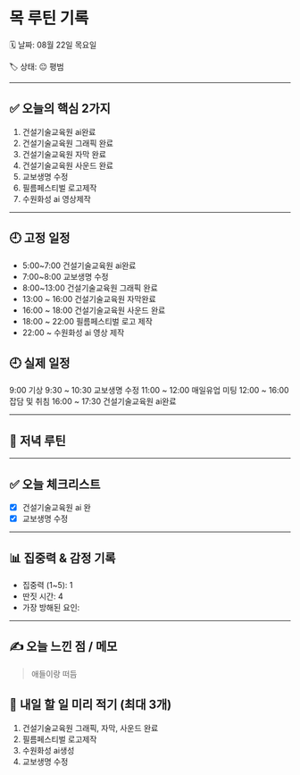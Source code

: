 # 목 루틴 기록

🗓 날짜: 08월 22일 목요일

🏷 상태: 😐 평범 

---

## ✅ 오늘의 핵심 2가지
1. 건설기술교육원 ai완료
2. 건설기술교육원 그래픽 완료
3. 건설기술교육원 자막 완료
4. 건설기술교육원 사운드 완료
5. 교보생명 수정
6. 필름페스티벌 로고제작
7. 수원화성 ai 영상제작


---

## 🕘 고정 일정
- 5:00~7:00 건설기술교육원 ai완료
- 7:00~8:00 교보생명 수정
- 8:00~13:00 건설기술교육원 그래픽 완료
- 13:00 ~ 16:00 건설기술교육원 자막완료
- 16:00 ~ 18:00 건설기술교육원 사운드 완료
- 18:00 ~ 22:00 필름페스티벌 로고 제작
- 22:00 ~       수원화성 ai 영상 제작


## 🕘 실제 일정

9:00 기상
9:30 ~ 10:30 교보생명 수정
11:00 ~ 12:00 매일유업 미팅
12:00 ~ 16:00 잡담 및 취침
16:00 ~ 17:30 건설기술교육원 ai완료
 
---

## 🌙 저녁 루틴


---

## ✅ 오늘 체크리스트
- [X] 건설기술교육원 ai 완
- [X] 교보생명 수정
---

## 📊 집중력 & 감정 기록
- 집중력 (1~5): 1
- 딴짓 시간: 4
- 가장 방해된 요인: 

---

## ✍️ 오늘 느낀 점 / 메모

> 애들이랑 떠듬

## 📌 내일 할 일 미리 적기 (최대 3개)
1. 건설기술교육원 그래픽, 자막, 사운드 완료
2. 필름페스티벌 로고제작
3. 수원화성 ai생성 
4. 교보생명 수정
